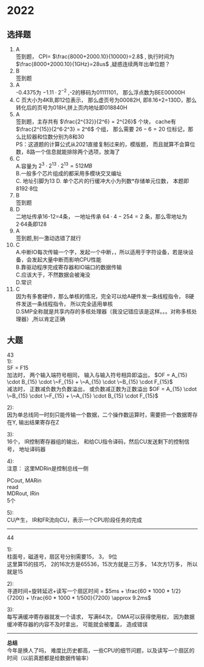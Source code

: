 # 2022
## 选择题 
1.  A  
签到题， CPI= $\frac{8000+2000.10}{10000}=2.8$ , 执行时间为 $\frac{8000+2000.10}{1GHz}=28us$  ,疑惑连续两年出单位题？ 
1.  B  
签到题  
1.  A  
-0.4375为 $-1.11·2^{-2}$ ,-2的移码为01111101， 那么浮点数为BEE00000H  
1.  C
页大小为4KB,即12位表示， 那么虚页号为00082H, 即8.16+2=130D，那么转化后的页号为018H,拼上页内地址即018840H  
1.  A  
签到题，主存共有 $\frac{2^{32}}{2^6} = 2^{26}$ 个块， cache有 $\frac{2^{15}}{2^6·2^3} = 2^6$ 个组， 那么需要 $26-6=20$ 位标记，那么比较器和位数分别为8和30  
PS：这道题的计算公式从2021直接复制过来的，模版题， 而且就算不会算位数，8路一个信息就能排除两个选项，放海了  
1.  C  
A.容量为 $2^3·2^{13}·2^{13}=512MB$  
B.一般多个芯片组成的都采用多模块交叉编址  
C. 地址引脚为13
D. 单个芯片的行缓冲大小为列数*存储单元位数， 本题即8192·8位
1.  B  
签到题  
1.  D  
 二地址传承16-12=4条， 一地址传承 $64·4-254=2$ 条，那么零地址为2·64条即128  
1.  A   
签到题,别一激动选错了就行  
1.  C  
A.中断IO每次传输一个字，发起一个中断，，所以适用于字符设备，若是块设备，会发起大量中断而影响CPU性能  
B.靠驱动程序完成寄存器和IO端口的数据传输  
C.应该大于，不然数据会被淹没  
D.常识  
1.  C  
因为有多套硬件，那么单核的情况，完全可以给A硬件发一条线程指令， B硬件发送一条线程指令，  所以完全适用单核  
D.SMP全称就是共享内存的多核处理器（我没记错应该是这样。。。对称多核处理器）,所以肯定正确  
## 大题
43  
1):  
SF = F15  
加法时， 两个输入端符号相同， 输入与输入符号相异即溢出， $OF = A_{15} \cdot B_{15} \cdot \~F_{15} + \~A_{15} \cdot \~B_{15} \cdot F_{15}$  
减法时， 正数减负数为负数溢出， 或负数减正数为正数溢出 $OF = A_{15} \cdot \~B_{15} \cdot \~F_{15} + \~A_{15} \cdot B_{15} \cdot F_{15}$   

2):  
因为单总线同一时刻只能传输一个数据，二个操作数运算时，需要把一个数据寄存在Y, 输出结果寄存在Z

3):   
16个， IR控制寄存器组的输出， 和给CU指令译码，然后CU发送剩下的控制信号， 地址译码器  

4):  
注意：  这里MDRin是控制总线一侧  

PCout, MARin  
read  
MDRout, IRin  
5个

5):  
CU产生， IR和FR流向CU，表示一个CPU阶段任务的完成  
***  
44  

1):  
柱面号，磁道号，扇区号分别需要15， 3， 9位  
这里算15的技巧， 2的16次方是65536，15次方就是三万多， 14次方1万多， 所以就是15  

2):  
寻道时间+旋转延迟+读写一个扇区时间 = $5ms + \frac{60 * 1000 * 1/2}{7200} + \frac{60 * 1000 * 1/500}{7200} \approx 9.2ms$  

3):  
每写满缓冲寄存器就发一个请求， 写满64次， DMA可以获得使用权， 因为数据缓冲寄存器的内容不及时拿出， 可能就会被覆盖， 造成错误  
***  
**总结**  
今年是换人了吗， 难度比历史都高，一些CPU的细节问题，以及读写一个扇区的时间（以前真题都是给数据传输率）
